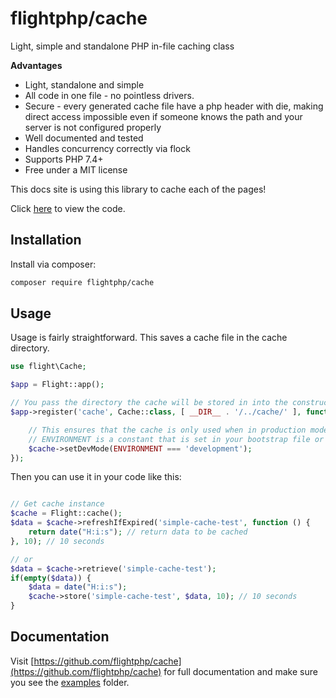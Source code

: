 # flightphp/cache

Light, simple and standalone PHP in-file caching class

**Advantages** 
- Light, standalone and simple
- All code in one file - no pointless drivers.
- Secure - every generated cache file have a php header with die, making direct access impossible even if someone knows the path and your server is not configured properly
- Well documented and tested
- Handles concurrency correctly via flock
- Supports PHP 7.4+
- Free under a MIT license

This docs site is using this library to cache each of the pages!

Click [here](https://github.com/flightphp/cache) to view the code.

## Installation

Install via composer:

```bash
composer require flightphp/cache
```

## Usage

Usage is fairly straightforward. This saves a cache file in the cache directory.

```php
use flight\Cache;

$app = Flight::app();

// You pass the directory the cache will be stored in into the constructor
$app->register('cache', Cache::class, [ __DIR__ . '/../cache/' ], function(Cache $cache) {

	// This ensures that the cache is only used when in production mode
	// ENVIRONMENT is a constant that is set in your bootstrap file or elsewhere in your app
	$cache->setDevMode(ENVIRONMENT === 'development');
});
```

Then you can use it in your code like this:

```php

// Get cache instance
$cache = Flight::cache();
$data = $cache->refreshIfExpired('simple-cache-test', function () {
    return date("H:i:s"); // return data to be cached
}, 10); // 10 seconds

// or
$data = $cache->retrieve('simple-cache-test');
if(empty($data)) {
	$data = date("H:i:s");
	$cache->store('simple-cache-test', $data, 10); // 10 seconds
}
```

## Documentation

Visit [https://github.com/flightphp/cache](https://github.com/flightphp/cache) for full documentation and make sure you see the [examples](https://github.com/flightphp/cache/tree/master/examples) folder.